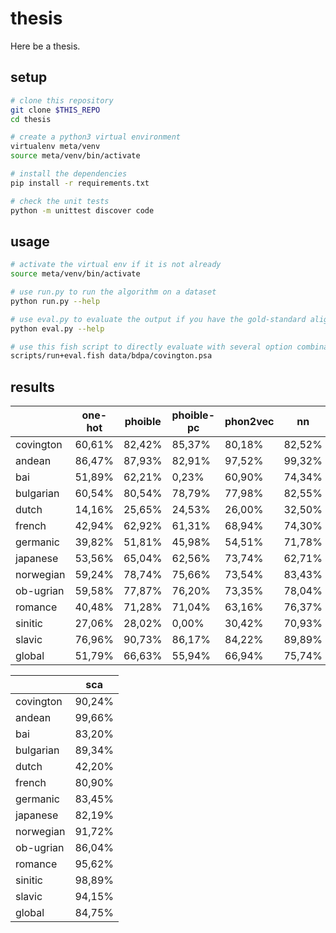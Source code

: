 # thesis

Here be a thesis.


## setup

```bash
# clone this repository
git clone $THIS_REPO
cd thesis

# create a python3 virtual environment
virtualenv meta/venv
source meta/venv/bin/activate

# install the dependencies
pip install -r requirements.txt

# check the unit tests
python -m unittest discover code
```


## usage

```bash
# activate the virtual env if it is not already
source meta/venv/bin/activate

# use run.py to run the algorithm on a dataset
python run.py --help

# use eval.py to evaluate the output if you have the gold-standard alignments
python eval.py --help

# use this fish script to directly evaluate with several option combinations
scripts/run+eval.fish data/bdpa/covington.psa
```


## results

|           | one-hot | phoible | phoible-pc | phon2vec | nn      | rnn     |
|-----------|---------|---------|------------|----------|---------|---------|
| covington |  60,61% |  82,42% |     85,37% |   80,18% |  82,52% |  82,52% |
| andean    |  86,47% |  87,93% |     82,91% |   97,52% |  99,32% |  99,49% |
| bai       |  51,89% |  62,21% |      0,23% |   60,90% |  74,34% |  75,15% |
| bulgarian |  60,54% |  80,54% |     78,79% |   77,98% |  82,55% |  86,70% |
| dutch     |  14,16% |  25,65% |     24,53% |   26,00% |  32,50% |  32,50% |
| french    |  42,94% |  62,92% |     61,31% |   68,94% |  74,30% |  77,04% |
| germanic  |  39,82% |  51,81% |     45,98% |   54,51% |  71,78% |  72,50% |
| japanese  |  53,56% |  65,04% |     62,56% |   73,74% |  62,71% |  71,08% |
| norwegian |  59,24% |  78,74% |     75,66% |   73,54% |  83,43% |  88,99% |
| ob-ugrian |  59,58% |  77,87% |     76,20% |   73,35% |  78,04% |  82,55% |
| romance   |  40,48% |  71,28% |     71,04% |   63,16% |  76,37% |  77,55% |
| sinitic   |  27,06% |  28,02% |      0,00% |   30,42% |  70,93% |  72,59% |
| slavic    |  76,96% |  90,73% |     86,17% |   84,22% |  89,89% |  96,81% |
| global    |  51,79% |  66,63% |     55,94% |   66,94% |  75,74% |  78,33% |

|           |     sca |
|-----------|---------|
| covington |  90,24% |
| andean    |  99,66% |
| bai       |  83,20% |
| bulgarian |  89,34% |
| dutch     |  42,20% |
| french    |  80,90% |
| germanic  |  83,45% |
| japanese  |  82,19% |
| norwegian |  91,72% |
| ob-ugrian |  86,04% |
| romance   |  95,62% |
| sinitic   |  98,89% |
| slavic    |  94,15% |
| global    |  84,75% |
